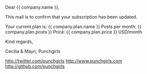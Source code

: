 Dear {{ company.name }},

This mail is to confirm that your subscription has been updated.

Your current plan is: {{ company.plan.name }}
Posts per month: {{ company.plan.posts }}
Price: {{ company.plan.price }} USD/month

Kind regards,

Cecilia & Mayn,
Punchgirls

http://twitter.com/punchgirls
http://www.punchgirls.com
http://github.com/punchgirls
